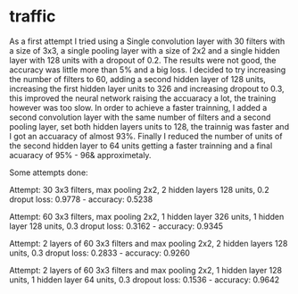 # traffic

As a first attempt I tried using a Single convolution layer with 30 filters with a size of 3x3, a single pooling layer with a size of 2x2 and a single hidden layer with 128 units with a dropout of 0.2. The results were not good, the accuracy was little more than 5% and a big loss. I decided to try increasing the number of filters to 60, adding a second hidden layer of 128 units, increasing the first hidden layer units to 326 and increasing dropout to 0.3, this improved the neural network raising the accuaracy a lot, the training however was too slow. In order to achieve a faster trainning, I added a second convolution layer with the same number of filters and a second pooling layer, set both hidden layers units to 128, the trainnig was faster and I got an accuaracy of almost 93%. Finally I reduced the number of units of the second hidden layer to 64 units getting a faster trainning and a final acuaracy of 95% - 96& approximetaly.

Some attempts done:

Attempt: 30 3x3 filters, max pooling 2x2, 2 hidden layers 128 units, 0.2 droput
	loss: 0.9778 - accuracy: 0.5238

Attempt: 60 3x3 filters, max pooling 2x2, 1 hidden layer 326 units, 1 hidden layer 128 units, 0.3 droput
	loss: 0.3162 - accuracy: 0.9345

Attempt: 2 layers of 60 3x3 filters and max pooling 2x2, 2 hidden layers 128 units, 0.3 droput
	loss: 0.2833 - accuracy: 0.9260

Attempt: 2 layers of 60 3x3 filters and max pooling 2x2, 1 hidden layer 128 units, 1 hidden layer 64 units, 0.3 dropout
	loss: 0.1536 - accuracy: 0.9642